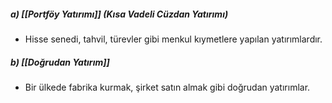 ##### a) [[Portföy Yatırımı]] (Kısa Vadeli Cüzdan Yatırımı)
 - Hisse senedi, tahvil, türevler gibi menkul kıymetlere yapılan yatırımlardır.
##### b) [[Doğrudan Yatırım]]
- Bir ülkede fabrika kurmak, şirket satın almak gibi doğrudan yatırımlar.